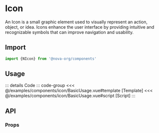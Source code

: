 <script setup>
import DisplayContainer from '../examples/partials/DisplayContainer.vue'
import BasicUsage from '../examples/components/icon/BasicUsage.vue'
import Search from '../examples/components/icon/Search.vue'
import PropsTable from '../examples/partials/PropsTable.vue'
</script>

# Icon

An Icon is a small graphic element used to visually represent an action, object, or idea. Icons enhance the user
interface by providing intuitive and recognizable symbols that can improve navigation and usability.

## Import

```ts
import {NIcon} from '@nova-org/components'
```

## Usage

<display-container>
    <basic-usage/>
</display-container>

::: details Code
::: code-group
<<< @/examples/components/icon/BasicUsage.vue#template [Template]
<<< @/examples/components/icon/BasicUsage.vue#script [Script]
:::

<search/>

## API

### Props

<props-table class="n-mt-24" path="components/NIcon.json"/>

